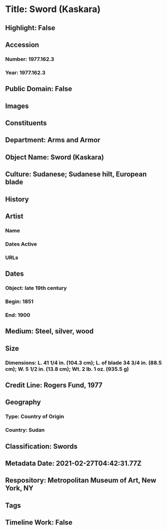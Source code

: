 # Title: Sword (Kaskara)
## Highlight: False
## Accession
### Number: 1977.162.3
### Year: 1977.162.3
## Public Domain: False
## Images
## Constituents
## Department: Arms and Armor
## Object Name: Sword (Kaskara)
## Culture: Sudanese; Sudanese hilt, European blade
## History
## Artist
### Name
### Dates Active
### URLs
## Dates
### Object: late 19th century
### Begin: 1851
### End: 1900
## Medium: Steel, silver, wood
## Size
### Dimensions: L. 41 1/4 in. (104.3 cm); L. of blade 34 3/4 in. (88.5 cm); W. 5 1/2 in. (13.8 cm); Wt. 2 lb. 1 oz. (935.5 g)
## Credit Line: Rogers Fund, 1977
## Geography
### Type: Country of Origin
### Country: Sudan
## Classification: Swords
## Metadata Date: 2021-02-27T04:42:31.77Z
## Respository: Metropolitan Museum of Art, New York, NY
## Tags
## Timeline Work: False